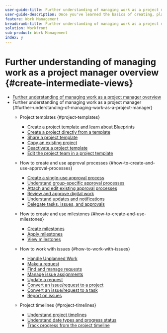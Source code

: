 ```yaml
---
user-guide-title: Further understanding of managing work as a project manager overview
user-guide-description: Once you've learned the basics of creating, planning and managing projects, there are a few more things you should know to get the most out of Workfront.  
feature: Work Management
breadcrumb-title: Further understanding of managing work as a project manager overview
solution: Workfront
sub-product: Work Management
index: y
---
```



# Further understanding of managing work as a project manager overview {#create-intermediate-views}

+ [Further understanding of managing work as a project manager overview](overview.md)
+ Further understanding of managing work as a project manager {#further-understanding-of-managing-work-as-a-project-manager}
  + Project templates {#project-templates}
    + [Create a project template and learn about Blueprints](create-a-project-template.md)
    + [Create a project directly from a template](create-a-project-directly-from-a-template.md)
    + [Share a project template](share-a-project-template.md)
    + [Copy an existing project](/help/manage-work/manage-projects/copy-an-existing-project.md)
    + [Deactivate a project template](deactivate-a-project-template.md)
    + [Edit the project team in a project template](edit-the-project-team-in-a-project-template.md)

  + How to create and use approval processes {#how-to-create-and-use-approval-processes}
    + [Create a single-use approval process](create-a-single-use-approval-process.md)
    + [Understand group-specific approval processes](group-specific-approval-processes.md)
    + [Attach and edit existing approval processes](attach-and-edit-existing-approval-processes.md)
    + [Review and approve digital work](review-and-approve-digital-work.md)
    + [Understand updates and notifications](understand-updates-and-notifications.md)
    + [Delegate tasks, issues, and approvals](delegate-approvals.md)

  + How to create and use milestones {#how-to-create-and-use-milestones}
    + [Create milestones](creating-milestones.md)
    + [Apply milestones](apply-milestones.md)
    + [View milestones](view-milestones.md)

  + How to work with issues {#how-to-work-with-issues}
    + [Handle Unplanned Work](handle-unplanned-work.md)
    + [Make a request](make-a-request.md)
    + [Find and manage requests](find-requests.md)
    + [Manage issue assignments](manage-issue-assignments.md)
    + [Update a request](update-a-request.md)
    + [Convert an issue/request to a project](create-a-project-from-a-request.md)
    + [Convert an issue/request to a task](convert-issues-to-other-work-items.md)
    + [Report on issues](report-on-issues.md)

  + Project timelines {#project-timelines}
    + [Understand project timelines](understand-project-timelines.md)
    + [Understand date types and progress status](understand-task-dates-and-progress-status.md)
    + [Track progress from the project timeline](track-work-progress-from-the-project-timeline.md)



